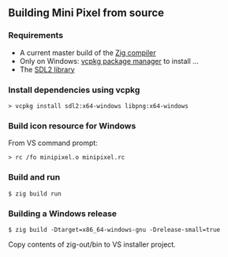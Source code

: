 ## Building Mini Pixel from source

### Requirements
* A current master build of the [Zig compiler](https://ziglang.org/download/)
* Only on Windows: [vcpkg package manager](https://github.com/microsoft/vcpkg) to install ...
* The [SDL2 library](https://libsdl.org)

### Install dependencies using vcpkg
```
> vcpkg install sdl2:x64-windows libpng:x64-windows
```

### Build icon resource for Windows
From VS command prompt:

```
> rc /fo minipixel.o minipixel.rc 
```

### Build and run
```
$ zig build run
```

### Building a Windows release
```
$ zig build -Dtarget=x86_64-windows-gnu -Drelease-small=true
```

Copy contents of zig-out/bin to VS installer project.